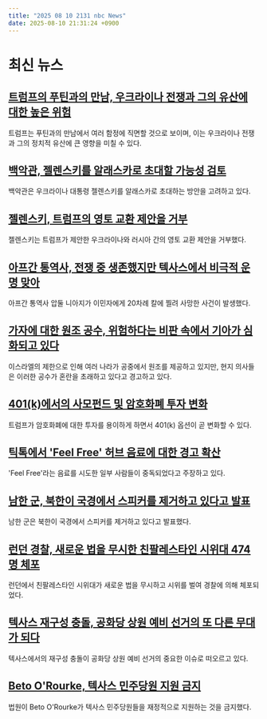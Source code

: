 ```yaml
---
title: "2025 08 10 2131 nbc News"
date: 2025-08-10 21:31:24 +0900
---
```


# 최신 뉴스 
## [트럼프의 푸틴과의 만남, 우크라이나 전쟁과 그의 유산에 대한 높은 위험](https://www.nbcnews.com/politics/donald-trump/trumps-meeting-putin-high-stakes-ukraine-war-legacy-rcna223904)  
트럼프는 푸틴과의 만남에서 여러 함정에 직면할 것으로 보이며, 이는 우크라이나 전쟁과 그의 정치적 유산에 큰 영향을 미칠 수 있다.  
## [백악관, 젤렌스키를 알래스카로 초대할 가능성 검토](https://www.nbcnews.com/politics/trump-administration/white-house-considering-inviting-zelenskyy-alaska-rcna224070)  
백악관은 우크라이나 대통령 젤렌스키를 알래스카로 초대하는 방안을 고려하고 있다.  
## [젤렌스키, 트럼프의 영토 교환 제안을 거부](https://www.nbcnews.com/world/ukraine/zelenskyy-rejects-trumps-proposal-ukraine-swap-territories-russia-rcna224022)  
젤렌스키는 트럼프가 제안한 우크라이나와 러시아 간의 영토 교환 제안을 거부했다.  
## [아프간 통역사, 전쟁 중 생존했지만 텍사스에서 비극적 운명 맞아](https://www.nbcnews.com/news/us-news/afghan-interpreter-evaded-death-war-met-grim-fate-texas-rcna223542)  
아프간 통역사 압둘 니아지가 이민자에게 20차례 칼에 찔려 사망한 사건이 발생했다.  
## [가자에 대한 원조 공수, 위험하다는 비판 속에서 기아가 심화되고 있다](https://www.nbcnews.com/world/middle-east/gaza-aid-drops-starvation-israel-hamas-war-invasion-rcna224029)  
이스라엘의 제한으로 인해 여러 나라가 공중에서 원조를 제공하고 있지만, 현지 의사들은 이러한 공수가 혼란을 초래하고 있다고 경고하고 있다.  
## [401(k)에서의 사모펀드 및 암호화폐 투자 변화](https://www.nbcnews.com/business/personal-finance/trump-401k-changes-what-to-know-rcna223615)  
트럼프가 암호화폐에 대한 투자를 용이하게 하면서 401(k) 옵션이 곧 변화할 수 있다.  
## [틱톡에서 'Feel Free' 허브 음료에 대한 경고 확산](https://www.nbcnews.com/health/health-news/tiktok-warnings-spread-herbal-tonic-feel-free-rcna223179)  
'Feel Free'라는 음료를 시도한 일부 사람들이 중독되었다고 주장하고 있다.  
## [남한 군, 북한이 국경에서 스피커를 제거하고 있다고 발표](https://www.nbcnews.com/world/north-korea/south-koreas-military-says-north-korea-removing-speakers-tense-border-rcna224026)  
남한 군은 북한이 국경에서 스피커를 제거하고 있다고 발표했다.  
## [런던 경찰, 새로운 법을 무시한 친팔레스타인 시위대 474명 체포](https://www.nbcnews.com/world/united-kingdom/london-police-arrest-palestinian-protesters-rcna224076)  
런던에서 친팔레스타인 시위대가 새로운 법을 무시하고 시위를 벌여 경찰에 의해 체포되었다.  
## [텍사스 재구성 충돌, 공화당 상원 예비 선거의 또 다른 무대가 되다](https://www.nbcnews.com/politics/2026-election/texas-redistricting-clash-becomes-another-stage-gops-big-senate-primar-rcna223922)  
텍사스에서의 재구성 충돌이 공화당 상원 예비 선거의 중요한 이슈로 떠오르고 있다.  
## [Beto O'Rourke, 텍사스 민주당원 지원 금지](https://www.nbcnews.com/politics/2026-election/beto-orourke-blocked-financially-supporting-texas-democrats-fled-state-rcna224002)  
법원이 Beto O'Rourke가 텍사스 민주당원들을 재정적으로 지원하는 것을 금지했다.